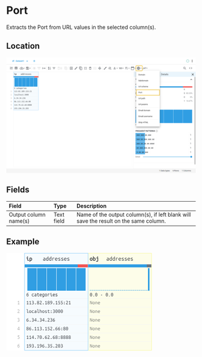 # Port
Extracts the Port from URL values in the selected column(s).
## Location
![Port on the interface](../../docs/screenshots/location/port.png)
## Fields
| Field | Type | Description |
| :--- | :--- | :--- |
| Output column name(s) | Text field | Name of the output column(s), if left blank will save the result on the same column. |
## Example
![Port example](../../docs/screenshots/table/port.png)
